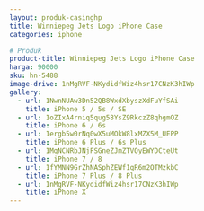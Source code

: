 ```yaml
---
layout: produk-casinghp
title: Winniepeg Jets Logo iPhone Case
categories: iphone

# Produk
product-title: Winniepeg Jets Logo iPhone Case
harga: 90000
sku: hn-5488
image-drive: 1nMgRVF-NKydidfWiz4hsr17CNzK3hIWp
gallery:
  - url: 1NwnNUAw3Dn52QB8WxdXbyszXdFuYfSAi
    title: iPhone 5 / 5s / SE
  - url: 1oZIxA4rniq5qug58YsZ9RkczZ8qhgmOZ
    title: iPhone 6 / 6s
  - url: 1ergb5w0rNq0wX5uMOkW8lxMZX5M_UEPP
    title: iPhone 6 Plus / 6s Plus
  - url: 1MqNCNRbJNjFSGneZJmZTVOyEWYDCteUt
    title: iPhone 7 / 8
  - url: 1fYMNN9GrZhNASphZEWf1qR6m2OTMzkbC
    title: iPhone 7 Plus / 8 Plus
  - url: 1nMgRVF-NKydidfWiz4hsr17CNzK3hIWp
    title: iPhone X
---
```

